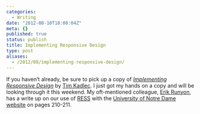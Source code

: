```yaml
---
categories:
  - Writing
date: "2012-08-10T18:08:04Z"
meta: {}
published: true
status: publish
title: Implementing Responsive Design
type: post
aliases:
  - /2012/08/implementing-responsive-design/
---
```

<p>If you haven’t already, be sure to pick up a copy of <em><a href="http://www.amazon.com/gp/product/0321821688/ref=as_li_ss_tl?ie=UTF8&amp;camp=1789&amp;creative=390957&amp;creativeASIN=0321821688&amp;linkCode=as2&amp;tag=philandrobi-20">Implementing Responsive Design</a></em> by <a href="http://timkadlec.com">Tim Kadlec</a>. I just got my hands on a copy and will be looking through it this weekend. My oft-mentioned colleague, <a href="http://www.twitter.com/erunyon">Erik Runyon</a>, has a write up on our use of <a href="http://www.lukew.com/ff/entry.asp?1392">RESS</a> with the <a href="http:/www.nd.edu">University of Notre Dame website</a> on pages 210-211.</p>
